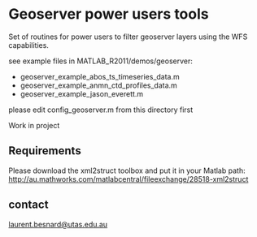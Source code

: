 # Geoserver power users tools

Set of routines for power users to filter geoserver layers using the WFS capabilities.

see example files in MATLAB_R2011/demos/geoserver:
 * geoserver_example_abos_ts_timeseries_data.m
 * geoserver_example_anmn_ctd_profiles_data.m
 * geoserver_example_jason_everett.m

please edit config_geoserver.m from this directory first

Work in project

## Requirements

Please download the xml2struct toolbox and put it in your Matlab path:
http://au.mathworks.com/matlabcentral/fileexchange/28518-xml2struct

## contact
laurent.besnard@utas.edu.au